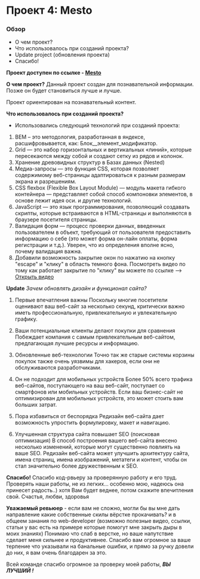 # Проект 4: Mesto

### Обзор
* О чем проект?
* Что использовалось при созданий проекта?
* Update project (обновления проекта)
* Спасибо!


**Проект доступен по ссылке - [Mesto](https://ev9enn.github.io/mesto/)**


**О чем проект?**
Данный проект создан для познавательной информации.
Позже он будет становиться лучше и лучше.

Проект ориентирован на познавательный контент.


**Что использовалось при созданий проекта?**
* Использовались следующий технологий при  созданий проекта:
1. BEM – это методология, разработанная в яндексе, расшифровывается, как: Блок__элемент_модификатор.
2. Grid — это набор горизонтальных и вертикальных «линий», которые пересекаются между собой и создают сетку из рядов и колонок.
3. Хранение древовидных структур в Базах данных (Nested)
4. Медиа-запросы — это функция CSS, которая позволяет содержимому веб-страницы адаптироваться к разным размерам экрана и разрешениям.
5. CSS flexbox (Flexible Box Layout Module) — модуль макета гибкого контейнера — представляет собой способ компоновки элементов, в основе лежит идея оси.
и другие технологий.
6. JavaScript — это язык программирования, позволяющий создавать скрипты, которые встраиваются в HTML-страницы и выполняются в браузере посетителя страницы.
7. Валидация форм — процесс проверки данных, введенных пользователем в объект, требующий от пользователя предоставить информацию о себе (это может форма он-лайн оплаты, форма регистрации и т.д.). Уверен, что из определения вполне ясно, почему валидация важна.
8. Добавили возможность закрытие окон по нажатию на кнопку "escape" и "клику" в область темного фона. Посмотреть видео по тому как работает закрытие по "клику" вы можете по ссылке --> [Открыть видео](https://code.s3.yandex.net/web-developer/learning-materials/project/project-6-03-overlay.mp4)


**Update**
*Зачем обновлять дизайн и функционал сайта?*

1. Первые впечатления важны
Поскольку многие посетители оценивают ваш веб-сайт за несколько секунд, критически важно иметь профессиональную, привлекательную и увлекательную графику.

2. Ваши потенциальные клиенты делают покупки для сравнения
Побеждает компания с самым привлекательным веб-сайтом, предлагающая лучшие ресурсы и информацию.

3. Обновленные веб-технологии
Точно так же старые системы корзины покупок также очень уязвимы для хакеров, если они не обслуживаются разработчиками.

4. Он не подходит для мобильных устройств
Более 50% всего трафика веб-сайтов, поступающего на ваш веб-сайт, поступает со смартфонов или мобильных устройств. Если ваш бизнес-сайт не оптимизирован для мобильных устройств, это может стоить вам больших затрат.

5. Пора избавиться от беспорядка
Редизайн веб-сайта дает возможность упростить формулировку, макет и навигацию.

6. Улучшенная структура сайта повышает SEO (поисковая оптимизация)
В способ построения вашего веб-сайта внесено несколько изменений, которые могут существенно повлиять на ваше SEO.
Редизайн веб-сайта может улучшить архитектуру сайта, имена страниц, имена изображений, метатеги и контент, чтобы он стал значительно более дружественным к SEO.


**Спасибо!**
Спасибо код-рвьеру за проверянную работу и его труд.
Проверять наши работы, не из легких... особенно мою, надеюсь она принесет радость..) хотя Вам будет веднее, потом скажите впечитления свой. Счастья, любви, здоровья


**Уважаемый ревьюер** - если вам не сложно, могли бы вы мне дать направление какие собственные скилы вёрстке прокачивать? и в общеем занания по web-developer (возможно полезные видео, ссылки, статьи у вас есть на примере которые помогут мне закрыть дыры в моих знаниях) Понимаю что слаб в верстке, но ваше напутствие сделает меня сильнее и продуктивнее. Спасибо вам огромное за ваше терпение что указывали на банальные ошибки, и прямо за ручку довели до них, я вам очень благодарен за это. 

Всей команде спасибо огромное за проверку моей работы, ***ВЫ ЛУЧШИЙ !***